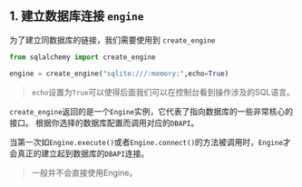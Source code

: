 ## 1. 建立数据库连接 `engine`
为了建立同数据库的链接，我们需要使用到 `create_engine`

```python
from sqlalchemy import create_engine

engine = create_engine("sqlite:///:memory:",echo=True)
```


> `echo`设置为`True`可以使得后面我们可以在控制台看到操作涉及的SQL语言。

`create_engine`返回的是一个`Engine`实例，它代表了指向数据库的一些非常核心的接口。
根据你选择的数据库配置而调用对应的`DBAPI`。

当第一次如`Engine.execute()`或者`Engine.connect()`的方法被调用时，`Engine`才会真正的建立起到数据库的`DBAPI`连接。

> 一般并不会直接使用Engine。
